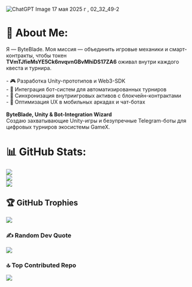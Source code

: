 ![ChatGPT Image 17 мая 2025 г , 02_32_49-2](https://github.com/user-attachments/assets/d901300e-700b-4488-939f-92860fde1d29)

# 💫 About Me:
Я — ByteBlade. Моя миссия — объединить игровые механики и смарт-контракты, чтобы токен  <br>**TVmTJfieMsYE5Ck6nvqvnGBvMhiDS17ZA6** оживал внутри каждого квеста и турнира.<br><br>- 🎮 Разработка Unity-прототипов и Web3-SDK  <br>- 🤖 Интеграция бот-систем для автоматизированных турниров  <br>- 🔄 Синхронизация внутриигровых активов с блокчейн-контрактами  <br>- 📱 Оптимизация UX в мобильных аркадах и чат-ботах  <br><br>**ByteBlade, Unity & Bot-Integration Wizard**  <br>Создаю захватывающие Unity-игры и безупречные Telegram-боты для цифровых турниров экосистемы GameX.<br>

# 📊 GitHub Stats:
![](https://github-readme-stats.vercel.app/api?username=byteblade-telnet&theme=neon&hide_border=false&include_all_commits=false&count_private=false)<br/>
![](https://nirzak-streak-stats.vercel.app/?user=byteblade-telnet&theme=neon&hide_border=false)<br/>
![](https://github-readme-stats.vercel.app/api/top-langs/?username=byteblade-telnet&theme=neon&hide_border=false&include_all_commits=false&count_private=false&layout=compact)

## 🏆 GitHub Trophies
![](https://github-profile-trophy.vercel.app/?username=byteblade-telnet&theme=radical&no-frame=false&no-bg=true&margin-w=4)

### ✍️ Random Dev Quote
![](https://quotes-github-readme.vercel.app/api?type=horizontal&theme=radical)

### 🔝 Top Contributed Repo
![](https://github-contributor-stats.vercel.app/api?username=byteblade-telnet&limit=5&theme=dark&combine_all_yearly_contributions=true)

